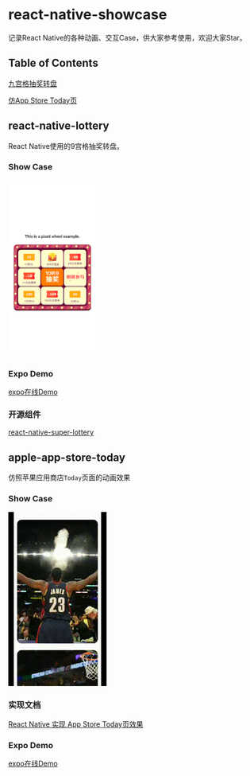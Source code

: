 # react-native-showcase

记录React Native的各种动画、交互Case，供大家参考使用，欢迎大家Star。

## Table of Contents

[九宫格抽奖转盘](https://github.com/rrd-fe/react-native-showcase#show-case)

[仿App Store Today页](https://github.com/rrd-fe/react-native-showcase#show-case-1)

## react-native-lottery

React Native使用的9宫格抽奖转盘。

### Show Case

![](./case-gif/lottery-demo.gif)

### Expo Demo

[expo在线Demo](https://snack.expo.io/@wangcheng714/react-native-lottery)

### 开源组件

[react-native-super-lottery](https://github.com/rrd-fe/react-native-super-lottery)

## apple-app-store-today

仿照苹果应用商店`Today`页面的动画效果

### Show Case

![](./case-gif/app-store-today-demo.gif)

### 实现文档

[React Native 实现 App Store Today页效果](https://github.com/rrd-fe/blog/blob/master/react-native/app-today-page.md)

### Expo Demo

[expo在线Demo](https://snack.expo.io/@wangcheng714/apple-app-of-the-day)
